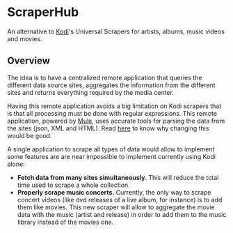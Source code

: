 # ScraperHub

An alternative to [Kodi](http://kodi.tv/)'s Universal Scrapers for artists, albums, music videos and movies.

## Overview

The idea is to have a centralized remote application that queries the different data source sites, aggregates the information from the different sites and returns everything required by the media center.

Having this remote application avoids a big limitation on Kodi scrapers that is that all processing must be done with regular expressions. This remote application, powered by [Mule](https://github.com/mulesoft/mule), uses accurate tools for parsing the data from the sites (json, XML and HTML). Read [here](http://stackoverflow.com/questions/1732348/regex-match-open-tags-except-xhtml-self-contained-tags/1732454#1732454) to know why changing this would be good.

A single application to scrape all types of data would allow to implement some features are are near impossible to implement currently using Kodi alone:

* __Fetch data from many sites simultaneously.__ This will reduce the total time used to scrape a whole collection.
* __Properly scrape music concerts.__ Currently, the only way to scrape concert videos (like dvd releases of a live album, for instance) is to add them like movies. This new scraper will allow to aggregate the movie data with the music (artist and release) in order to add them to the music library instead of the movies one.
